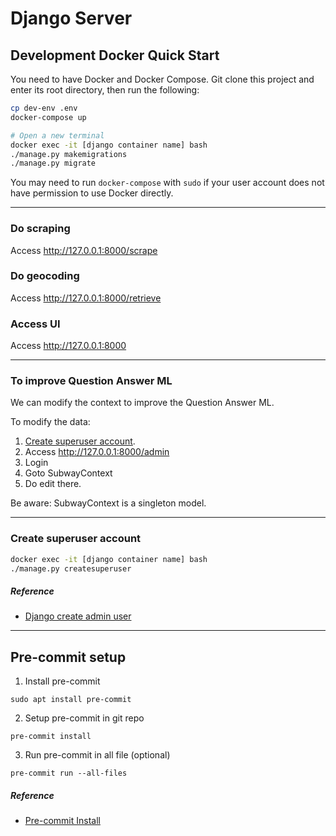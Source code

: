 # Django Server
## Development Docker Quick Start

You need to have Docker and Docker Compose. Git clone this project and enter its root directory, then run the following:
```bash
cp dev-env .env
docker-compose up

# Open a new terminal
docker exec -it [django container name] bash
./manage.py makemigrations
./manage.py migrate
```
You may need to run `docker-compose` with `sudo` if your user account does not have permission to use Docker directly.

---
### Do scraping
Access http://127.0.0.1:8000/scrape

### Do geocoding
Access http://127.0.0.1:8000/retrieve

### Access UI
Access http://127.0.0.1:8000

---
### To improve Question Answer ML
We can modify the context to improve the Question Answer ML.

To modify the data:
1. [Create superuser account](#create-superuser-account).
2. Access http://127.0.0.1:8000/admin
3. Login
4. Goto SubwayContext
5. Do edit there.

Be aware: SubwayContext is a singleton model.

---
### Create superuser account
```bash
docker exec -it [django container name] bash
./manage.py createsuperuser
```
##### Reference
- [Django create admin user](https://docs.djangoproject.com/en/5.0/intro/tutorial02/#creating-an-admin-user)

---
## Pre-commit setup

1. Install pre-commit
```
sudo apt install pre-commit
```
2. Setup pre-commit in git repo
```
pre-commit install
```
3. Run pre-commit in all file (optional)
```
pre-commit run --all-files
```

##### Reference
- [Pre-commit Install](https://pre-commit.com/#install)
